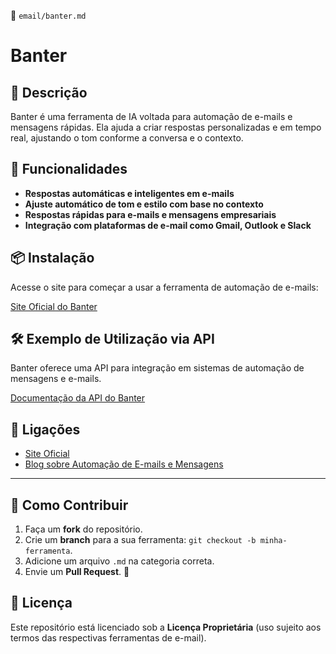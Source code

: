 📌 `email/banter.md`

# Banter

## 🔹 Descrição
Banter é uma ferramenta de IA voltada para automação de e-mails e mensagens rápidas. Ela ajuda a criar respostas personalizadas e em tempo real, ajustando o tom conforme a conversa e o contexto.

## 🚀 Funcionalidades
- **Respostas automáticas e inteligentes em e-mails**
- **Ajuste automático de tom e estilo com base no contexto**
- **Respostas rápidas para e-mails e mensagens empresariais**
- **Integração com plataformas de e-mail como Gmail, Outlook e Slack**

## 📦 Instalação
Acesse o site para começar a usar a ferramenta de automação de e-mails:

[Site Oficial do Banter](https://www.banter.ai)

## 🛠️ Exemplo de Utilização via API
Banter oferece uma API para integração em sistemas de automação de mensagens e e-mails.

[Documentação da API do Banter](https://www.banter.ai/api)

## 🔗 Ligações
- [Site Oficial](https://www.banter.ai)
- [Blog sobre Automação de E-mails e Mensagens](https://www.banter.ai/blog)


---

## 🌟 Como Contribuir
1. Faça um **fork** do repositório.
2. Crie um **branch** para a sua ferramenta: `git checkout -b minha-ferramenta`.
3. Adicione um arquivo `.md` na categoria correta.
4. Envie um **Pull Request**. 🎉

## 📜 Licença
Este repositório está licenciado sob a **Licença Proprietária** (uso sujeito aos termos das respectivas ferramentas de e-mail).  